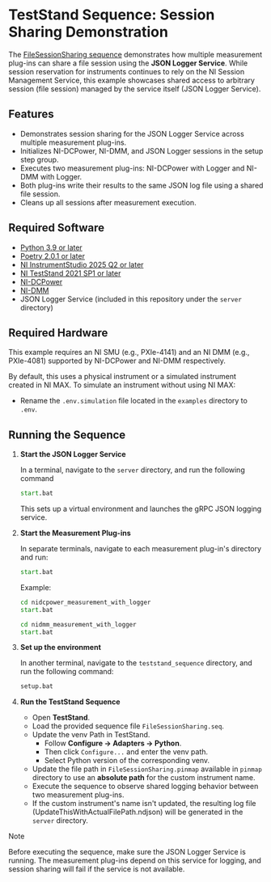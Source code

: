 # TestStand Sequence: Session Sharing Demonstration

The [FileSessionSharing sequence](FileSessionSharing.seq) demonstrates how multiple measurement plug-ins can share a file session using the **JSON Logger Service**. While session reservation for instruments continues to rely on the NI Session Management Service, this example showcases shared access to arbitrary session (file session) managed by the service itself (JSON Logger Service).

## Features

- Demonstrates session sharing for the JSON Logger Service across multiple measurement plug-ins.
- Initializes NI-DCPower, NI-DMM, and JSON Logger sessions in the setup step group.
- Executes two measurement plug-ins: NI-DCPower with Logger and NI-DMM with Logger.
- Both plug-ins write their results to the same JSON log file using a shared file session.
- Cleans up all sessions after measurement execution.

## Required Software

- [Python 3.9 or later](https://www.python.org/downloads/release/python-390/)
- [Poetry 2.0.1 or later](https://python-poetry.org/docs/#installing-with-pipx)
- [NI InstrumentStudio 2025 Q2 or later](https://www.ni.com/en/support/downloads/software-products/download.instrumentstudio.html#564301)
- [NI TestStand 2021 SP1 or later](https://www.ni.com/en/support/downloads/software-products/download.teststand.html?srsltid=AfmBOoo_2adp0yHttIHxht7_1p04xsEByXulfCtGh8yQi01DZ-yNxZFo#445937)
- [NI-DCPower](https://www.ni.com/en/support/downloads/drivers/download.ni-dcpower.html?srsltid=AfmBOop2A4MHewR0o_CsHmGlczMbhFXAxXLRDPqMEcDzVeITOgDtebrL#565032)
- [NI-DMM](https://www.ni.com/en/support/downloads/drivers/download.ni-dmm.html?srsltid=AfmBOoqVEVJSkBcgIIeYwS4jik4CPhgCzLYL0sBdSWe67eCL_LSOgMev#564319)
- JSON Logger Service (included in this repository under the `server` directory)

## Required Hardware

This example requires an NI SMU (e.g., PXIe-4141) and an NI DMM (e.g., PXIe-4081) supported by NI-DCPower and NI-DMM respectively.

By default, this uses a physical instrument or a simulated instrument created in NI MAX. To simulate an instrument without using NI MAX:

- Rename the `.env.simulation` file located in the `examples` directory to `.env`.

## Running the Sequence

1. **Start the JSON Logger Service**

    In a terminal, navigate to the `server` directory, and run the following command

    ```cmd
    start.bat
    ```

    This sets up a virtual environment and launches the gRPC JSON logging service.

2. **Start the Measurement Plug-ins**

    In separate terminals, navigate to each measurement plug-in's directory and run:

    ```cmd
    start.bat
    ```

    Example:

    ```cmd
    cd nidcpower_measurement_with_logger
    start.bat
    ```

    ```cmd
    cd nidmm_measurement_with_logger
    start.bat
    ```

3. **Set up the environment**

    In another terminal, navigate to the `teststand_sequence` directory, and run the following command:

    ```cmd
    setup.bat
    ```

4. **Run the TestStand Sequence**

    - Open **TestStand**.
    - Load the provided sequence file `FileSessionSharing.seq`.
    - Update the venv Path in TestStand.
      - Follow **Configure -> Adapters -> Python**.
      - Then click `Configure...` and enter the venv path.
      - Select Python version of the corresponding venv.
    - Update the file path in `FileSessionSharing.pinmap` available in `pinmap` directory to use an **absolute path** for the custom instrument name.
    - Execute the sequence to observe shared logging behavior between two measurement plug-ins.
    - If the custom instrument's name isn't updated, the resulting log file (UpdateThisWithActualFilePath.ndjson) will be generated in the `server` directory.

> [!Note]
>
> Before executing the sequence, make sure the JSON Logger Service is running. The measurement plug-ins depend on this service for logging, and session sharing will fail if the service is not available.
